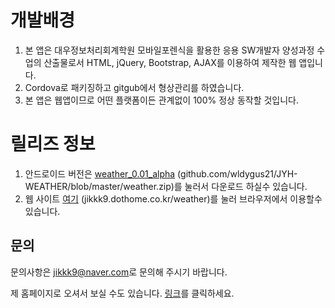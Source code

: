 
# 개발배경

1. 본 앱은 대우정보처리회계학원 모바일포렌식을 활용한 응용 SW개발자 양성과정 수업의 산출물로서 HTML, jQuery, Bootstrap, AJAX를 이용하여 제작한 웹 앱입니다.
2. Cordova로 패키징하고 gitgub에서 형상관리를 하였습니다.
3. 본 앱은 웹앱이므로 어떤 플랫폼이든 관계없이 100% 정상 동작할 것입니다.

# 릴리즈 정보

1. 안드로이드 버전은 [weather_0.01_alpha](https://github.com/wldygus21/JYH-WEATHER/blob/master/weather.zip) (github.com/wldygus21/JYH-WEATHER/blob/master/weather.zip)를 눌러서 다운로드 하실수 있습니다.
2. 웹 사이트 [여기](http://jikkk9.dothome.co.kr/weather) (jikkk9.dothome.co.kr/weather)를 눌러 브라우저에서 이용할수 있습니다.

## 문의

문의사항은 [jikkk9@naver.com](mailto:jikkk9@naver.com)로 문의해 주시기 바랍니다.

제 홈페이지로 오셔서 보실 수도 있습니다. [링크](http://jikkk9.dothome.co.kr)를 클릭하세요.
